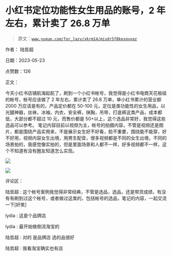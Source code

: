# 小红书定位功能性女生用品的账号，2 年左右，累计卖了 26.8 万单

> 原文：[`www.yuque.com/for_lazy/xkrm14/misdr5f8kpsqvxqz`](https://www.yuque.com/for_lazy/xkrm14/misdr5f8kpsqvxqz)

作者： 陆哲超

日期：2023-05-23

点赞数：126

正文：

今天小红书店铺航海起航了，刷到一个小红书帐号，我觉得是小红书电商天花板级的帐号，帐号应该做了 2 年左右，累计卖了 26.8 万单，单小红书累计的营业额 2000 万应该是有的，产品定价都在 50-100 元，定位是类功能性的女生用品，以光腿神器，丝袜，冰袖，内衣，安全裤，抹胸，吊带，打底裤这类产品，成本都低，大部分都不超过 10 元，而售价都是 50+以上，这个选品非常好，我觉得这些选品可以参考。 笔记内容目前以视频为主，帐号的拍摄内容，不管是视频还是图片，都是围绕产品实用来，不是展示女生好不好看，脸不重要，围绕能不能穿，好不好用，视频内容女生出境，用男生配音，很多视频都是不同的女生出境，不同的场景拍的，我感觉像实拍的，但是里面场景和人都不一样，好多视频都不一样，这个不知道有没有圈友知道怎么实现。

![](img/d6b91edccda8d196ae7959de4d255fea.png)

![](img/5971cac2e5dcbbcf8d0e288ef21e2883.png)  

评论区：

陆哲超 : 这个帐号案例我觉得非常经典，不管是选品，选品，还是带货成绩，有没有有刷到过这个帐号，或者做过这类的，包括帐号的选品，笔记的内容，一起交流一下[奸笑]

lydia : 这是个品牌店

lydia : 最开始做倒流淘宝的

陆哲超 : 对的 是品牌店 选的品很好

陆哲超 : 我看淘宝确实也有店



